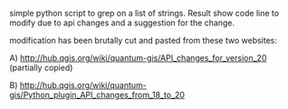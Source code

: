 simple python script to grep on a list of strings.
Result show code line to modify due to api changes and a suggestion for the change.

modification has been brutally cut and pasted from these two websites:

A) http://hub.qgis.org/wiki/quantum-gis/API_changes_for_version_20 (partially copied)

B) http://hub.qgis.org/wiki/quantum-gis/Python_plugin_API_changes_from_18_to_20
